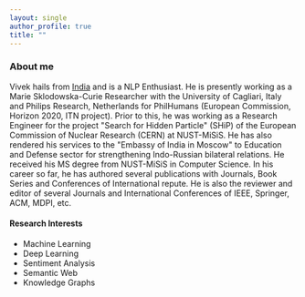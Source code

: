 ```yaml
---
layout: single
author_profile: true
title: ""
---
```


### About me

Vivek hails from [India](https://www.incredibleindia.org/content/incredible-india-v2/en.html) and is a NLP Enthusiast. He is presently working as a Marie Sklodowska-Curie Researcher with the University of Cagliari, Italy and Philips Research, Netherlands for PhilHumans (European Commission, Horizon 2020, ITN project). Prior to this, he was working as a Research Engineer for the project "Search for Hidden Particle" (SHiP) of the European Commission of Nuclear Research (CERN) at NUST-MiSiS. He has also rendered his services to the "Embassy of India in Moscow" to Education and Defense sector for strengthening Indo-Russian bilateral relations. He received his MS degree from NUST-MiSiS in Computer Science. In his career so far, he has authored several publications with Journals, Book Series and Conferences of International repute. He is also the reviewer and editor of several Journals and International Conferences of IEEE, Springer, ACM, MDPI, etc.
 
#### Research Interests
- Machine Learning
- Deep Learning
- Sentiment Analysis
- Semantic Web
- Knowledge Graphs
